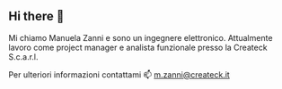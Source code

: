 ## Hi there 👋

Mi chiamo Manuela Zanni e sono un ingegnere elettronico.
Attualmente lavoro come project manager e analista funzionale presso la Createck S.c.a.r.l.

Per ulteriori informazioni contattami
📫 m.zanni@createck.it

<!--
**manuelazanni/manuelazanni** is a ✨ _special_ ✨ repository because its `README.md` (this file) appears on your GitHub profile.

Here are some ideas to get you started:

- 🔭 I’m currently working on ...
- 🌱 I’m currently learning ...
- 👯 I’m looking to collaborate on ...
- 🤔 I’m looking for help with ...
- 💬 Ask me about ...
- 📫 How to reach me: ...
- 😄 Pronouns: ...
- ⚡ Fun fact: ...
-->

